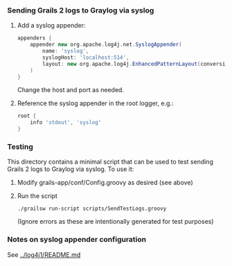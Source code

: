 ### Sending Grails 2 logs to Graylog via syslog
1. Add a syslog appender:

    ```groovy
    appenders {
        appender new org.apache.log4j.net.SyslogAppender(
            name: 'syslog',
            syslogHost: 'localhost:514',
            layout: new org.apache.log4j.EnhancedPatternLayout(conversionPattern: "1 %d{yyyy-MM-dd'T'HH:mm:ss.SSSZ} ${InetAddress.getLocalHost().getHostName()} ${grails.util.Metadata.current.getApplicationName()} [%t] %-5p %c %x - %m%n%throwable")
        )
    }
    ```

    Change the host and port as needed.

1. Reference the syslog appender in the root logger, e.g.:

    ```groovy
    root {
        info 'stdout', 'syslog'
    }
    ```


### Testing
This directory contains a minimal script that can be used to test sending Grails 2 logs to Graylog via syslog. To use it:

1. Modify grails-app/conf/Config.groovy as desired (see above)

1. Run the script

    ```
    ./grailsw run-script scripts/SendTestLogs.groovy
    ```

    (Ignore errors as these are intentionally generated for test purposes)


### Notes on syslog appender configuration
See [../log4j1/README.md](../log4j1/README.md)
